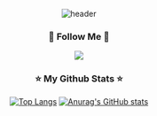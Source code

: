 <div align="center">

![header](https://capsule-render.vercel.app/api?type=transparent&fontAlig&fontColor=703ee5&text=iOS%20Developer&height=150&fontSize=60&desc=Hello%20🙌👨🏻‍💻&descAlignY=75&descAlign=67)

</div>

<!-- <h3 align="center">📚 Tech Stack 📚</h3>
<p align="center">
  <img src="https://img.shields.io/badge/Swift-F05138?style=for-the-badge&logo=Swift&logoColor=white"/></a>&nbsp 
  <img src="https://img.shields.io/badge/iOS-000000?style=for-the-badge&logo=iOS&logoColor=white"/></a>&nbsp
  <img src="https://img.shields.io/badge/ReactiveX-B7178C?style=for-the-badge&logo=ReactiveX&logoColor=white"/></a>&nbsp
</p>

<h3 align="center">⚙ Available Tools ⚙</h3>
<p align="center">
  <img src="https://img.shields.io/badge/Xcode-147EFB?style=for-the-badge&logo=Xcode&logoColor=white"/></a>&nbsp
  <img src="https://img.shields.io/badge/Zeplin-FF6900?style=for-the-badge"/></a>&nbsp
  <img src="https://img.shields.io/badge/Redmine-B32024?style=for-the-badge&logo=Redmine&logoColor=white"/></a>&nbsp
  <img src="https://img.shields.io/badge/Slack-4A154B?style=for-the-badge&logo=Slack&logoColor=white"/></a>&nbsp
  <br>
  
  <img src="https://img.shields.io/badge/Sourcetree-0052CC?style=for-the-badge&logo=Sourcetree&logoColor=white">
  <img src="https://img.shields.io/badge/Postman-FF6C37?style=for-the-badge&logo=Postman&logoColor=white">
  <img src="https://img.shields.io/badge/FileZilla-BF0000?style=for-the-badge&logo=FileZilla&logoColor=white"> 
  <img src="https://img.shields.io/badge/Trello-0052CC?style=for-the-badge&logo=Trello&logoColor=white">
</p> -->

<h3 align="center">🌈 Follow Me 🌈</h3>
<div align="center">
    <!-- <a href="https://www.instagram.com/oownijgnuj/" target="_blank"><img src="https://img.shields.io/badge/Instagram-E4405F?style=for-the-badge&logo=Instagram&logoColor=white"/></a> -->
    <a href="https://mail.google.com/mail/?view=cm&amp;fs=1&amp;to=wlsdn4808@gmail.com" target="_blank"><img src="https://img.shields.io/badge/Gmail-EA4335?style=for-the-badge&logo=Gmail&logoColor=white"/></a> 
</div>

<h3 align="center">⭐ My Github Stats ⭐</h3>
<div align="center">
  
[![Top Langs](https://github-readme-stats.vercel.app/api/top-langs/?username=jinwoojung97&show_icons=true&theme=tokyonight)](https://github.com/jinwoojung97/github-readme-stats)
[![Anurag's GitHub stats](https://github-readme-stats.vercel.app/api?username=jinwoojung97&show_icons=true&theme=tokyonight)](https://github.com/jinwoojung97/github-readme-stats)
  
</div>
